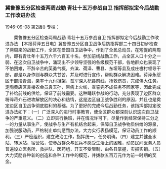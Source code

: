 ### 冀鲁豫五分区检查两周战勤  青壮十五万参战自卫  指挥部拟定今后战勤工作改进办法

1946-09-08
第2版()
专栏：

　　冀鲁豫五分区检查两周战勤
    青壮十五万参战自卫
    指挥部拟定今后战勤工作改进办法
    【本报荷泽五日电】冀鲁豫五分区自卫战争后防指挥部二十四日初步检查了两周来的战勤工作，全区在爱国自卫战争中，作到了全民总动员，在短促的两周内，即有青壮年十五万六千六百五十名，参加前线战勤工作，占全区人口十分之一弱、在这次自卫战争中，涌现出不少领导坚强的各级模范干部，各地群众也表现了不怕困难，不辞辛苦的英勇气概，齐滨、荷泽、曹县、东垣等县及成庄檐村领导干部，都是以身作则与群众共甘苦，并及时进行宣传，帮助群众解决困难。荷泽永绥区干部段青海，亲率十九付担架，孤军深入杞县前线，抢救伤员，完成伟大任务。定陶黄店区袁楼农会员袁玉孙，带病上火线，宣誓完不成任务不回家等，因此完成了补给前线的供给，保证了前线需要。这种踊跃参战的行动，充分表现了边区群众粉碎蒋介石进攻解放区的决心和热情，这是边区自卫战争胜利的原因，并且也是奠定边区自卫战争彻底胜利的基础。为了更好的完成今后战勤任务，该指挥部拟定改进办法如下：（一）广泛深入的进行时事教育，使全区群众都深刻认识这次自卫战争的严重意义。（二）立即实行换班，并在情况许可下，尽量作到经常保持三分之一的力量从事生产，使战争与生产有机结合起来，保障自卫战争物质供给的源泉，加强说服动员，严格制止单纯惩罚办法，大力实行表扬模范，保证动员工作的顺利。（三）严密组织，建立政治工作，指挥统一，任务明确。（四）建立并健全水站、转运站、宿营站，使参战群众与民兵不感受生活上的困难，动员民间医务人员普遍设立医务所、救护队、医药组，开支不受限制，由各县掌握，实报实销。（五）大力奖励各种新的创造和各种工作中的模范，并拨款五百万元作为前一时期的奖金。
